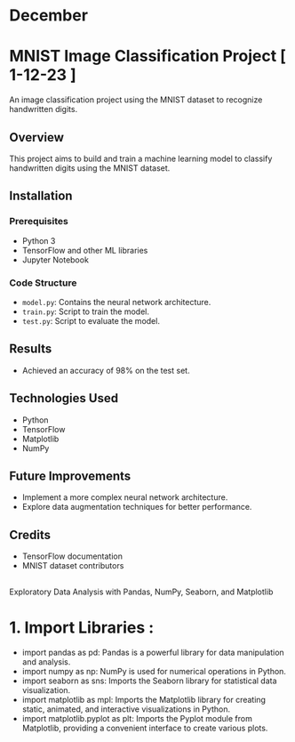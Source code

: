 # December
# MNIST Image Classification Project [ 1-12-23 ]

An image classification project using the MNIST dataset to recognize handwritten digits.

## Overview
This project aims to build and train a machine learning model to classify handwritten digits using the MNIST dataset.

## Installation
### Prerequisites
- Python 3
- TensorFlow and other ML libraries
- Jupyter Notebook


### Code Structure
- `model.py`: Contains the neural network architecture.
- `train.py`: Script to train the model.
- `test.py`: Script to evaluate the model.

## Results
- Achieved an accuracy of 98% on the test set.

## Technologies Used
- Python
- TensorFlow
- Matplotlib
- NumPy

## Future Improvements
- Implement a more complex neural network architecture.
- Explore data augmentation techniques for better performance.

## Credits
- TensorFlow documentation
- MNIST dataset contributors

## 
Exploratory Data Analysis with Pandas, NumPy, Seaborn, and Matplotlib

 # 1. Import Libraries :
 - import pandas as pd: Pandas is a powerful library for data manipulation and analysis.
 - import numpy as np: NumPy is used for numerical operations in Python.
 - import seaborn as sns: Imports the Seaborn library for statistical data visualization.
 - import matplotlib as mpl: Imports the Matplotlib library for creating static, animated, and interactive visualizations in Python.
 - import matplotlib.pyplot as plt: Imports the Pyplot module from Matplotlib, providing a convenient interface to create various plots.

